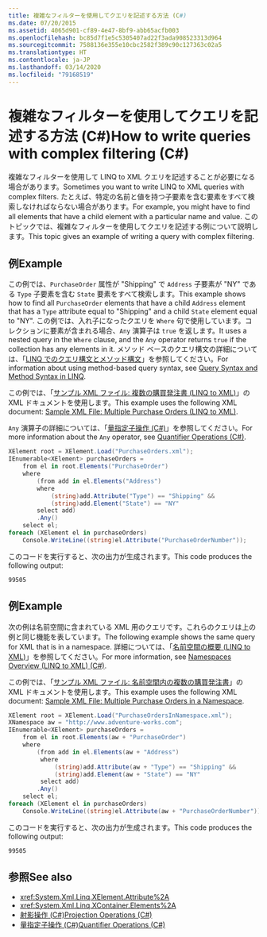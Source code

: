 ```yaml
---
title: 複雑なフィルターを使用してクエリを記述する方法 (C#)
ms.date: 07/20/2015
ms.assetid: 4065d901-cf89-4e47-8bf9-abb65acfb003
ms.openlocfilehash: bc85d7f1e5c5305407ad22f3ada908523313d964
ms.sourcegitcommit: 7588136e355e10cbc2582f389c90c127363c02a5
ms.translationtype: HT
ms.contentlocale: ja-JP
ms.lasthandoff: 03/14/2020
ms.locfileid: "79168519"
---
```

# <a name="how-to-write-queries-with-complex-filtering-c"></a><span data-ttu-id="2ade4-102">複雑なフィルターを使用してクエリを記述する方法 (C#)</span><span class="sxs-lookup"><span data-stu-id="2ade4-102">How to write queries with complex filtering (C#)</span></span>
<span data-ttu-id="2ade4-103">複雑なフィルターを使用して LINQ to XML クエリを記述することが必要になる場合があります。</span><span class="sxs-lookup"><span data-stu-id="2ade4-103">Sometimes you want to write LINQ to XML queries with complex filters.</span></span> <span data-ttu-id="2ade4-104">たとえば、特定の名前と値を持つ子要素を含む要素をすべて検索しなければならない場合があります。</span><span class="sxs-lookup"><span data-stu-id="2ade4-104">For example, you might have to find all elements that have a child element with a particular name and value.</span></span> <span data-ttu-id="2ade4-105">このトピックでは、複雑なフィルターを使用してクエリを記述する例について説明します。</span><span class="sxs-lookup"><span data-stu-id="2ade4-105">This topic gives an example of writing a query with complex filtering.</span></span>  
  
## <a name="example"></a><span data-ttu-id="2ade4-106">例</span><span class="sxs-lookup"><span data-stu-id="2ade4-106">Example</span></span>  
 <span data-ttu-id="2ade4-107">この例では、`PurchaseOrder` 属性が "Shipping" で `Address` 子要素が "NY" である `Type` 子要素を含む `State` 要素をすべて検索します。</span><span class="sxs-lookup"><span data-stu-id="2ade4-107">This example shows how to find all `PurchaseOrder` elements that have a child `Address` element that has a `Type` attribute equal to "Shipping" and a child `State` element equal to "NY".</span></span> <span data-ttu-id="2ade4-108">この例では、入れ子になったクエリを `Where` 句で使用しています。コレクションに要素が含まれる場合、`Any` 演算子は `true` を返します。</span><span class="sxs-lookup"><span data-stu-id="2ade4-108">It uses a nested query in the `Where` clause, and the `Any` operator returns `true` if the collection has any elements in it.</span></span> <span data-ttu-id="2ade4-109">メソッド ベースのクエリ構文の詳細については、「[LINQ でのクエリ構文とメソッド構文](./query-syntax-and-method-syntax-in-linq.md)」を参照してください。</span><span class="sxs-lookup"><span data-stu-id="2ade4-109">For information about using method-based query syntax, see [Query Syntax and Method Syntax in LINQ](./query-syntax-and-method-syntax-in-linq.md).</span></span>  
  
 <span data-ttu-id="2ade4-110">この例では、「[サンプル XML ファイル: 複数の購買発注書 (LINQ to XML)](./sample-xml-file-multiple-purchase-orders-linq-to-xml.md)」の XML ドキュメントを使用します。</span><span class="sxs-lookup"><span data-stu-id="2ade4-110">This example uses the following XML document: [Sample XML File: Multiple Purchase Orders (LINQ to XML)](./sample-xml-file-multiple-purchase-orders-linq-to-xml.md).</span></span>  
  
 <span data-ttu-id="2ade4-111">`Any` 演算子の詳細については、「[量指定子操作 (C#)](./quantifier-operations.md)」を参照してください。</span><span class="sxs-lookup"><span data-stu-id="2ade4-111">For more information about the `Any` operator, see [Quantifier Operations (C#)](./quantifier-operations.md).</span></span>  
  
```csharp  
XElement root = XElement.Load("PurchaseOrders.xml");  
IEnumerable<XElement> purchaseOrders =  
    from el in root.Elements("PurchaseOrder")  
    where
        (from add in el.Elements("Address")  
        where  
            (string)add.Attribute("Type") == "Shipping" &&  
            (string)add.Element("State") == "NY"  
        select add)  
        .Any()  
    select el;  
foreach (XElement el in purchaseOrders)  
    Console.WriteLine((string)el.Attribute("PurchaseOrderNumber"));  
```  
  
 <span data-ttu-id="2ade4-112">このコードを実行すると、次の出力が生成されます。</span><span class="sxs-lookup"><span data-stu-id="2ade4-112">This code produces the following output:</span></span>  
  
```output  
99505  
```  
  
## <a name="example"></a><span data-ttu-id="2ade4-113">例</span><span class="sxs-lookup"><span data-stu-id="2ade4-113">Example</span></span>  
 <span data-ttu-id="2ade4-114">次の例は名前空間に含まれている XML 用のクエリです。これらのクエリは上の例と同じ機能を表しています。</span><span class="sxs-lookup"><span data-stu-id="2ade4-114">The following example shows the same query for XML that is in a namespace.</span></span> <span data-ttu-id="2ade4-115">詳細については、「[名前空間の概要 (LINQ to XML)](namespaces-overview-linq-to-xml.md)」を参照してください。</span><span class="sxs-lookup"><span data-stu-id="2ade4-115">For more information, see [Namespaces Overview (LINQ to XML) (C#)](namespaces-overview-linq-to-xml.md).</span></span>  
  
 <span data-ttu-id="2ade4-116">この例では、「[サンプル XML ファイル: 名前空間内の複数の購買発注書](./sample-xml-file-multiple-purchase-orders-in-a-namespace.md)」の XML ドキュメントを使用します。</span><span class="sxs-lookup"><span data-stu-id="2ade4-116">This example uses the following XML document: [Sample XML File: Multiple Purchase Orders in a Namespace](./sample-xml-file-multiple-purchase-orders-in-a-namespace.md).</span></span>  
  
```csharp  
XElement root = XElement.Load("PurchaseOrdersInNamespace.xml");  
XNamespace aw = "http://www.adventure-works.com";  
IEnumerable<XElement> purchaseOrders =  
    from el in root.Elements(aw + "PurchaseOrder")  
    where  
        (from add in el.Elements(aw + "Address")  
         where  
             (string)add.Attribute(aw + "Type") == "Shipping" &&  
             (string)add.Element(aw + "State") == "NY"  
         select add)  
        .Any()  
    select el;  
foreach (XElement el in purchaseOrders)  
    Console.WriteLine((string)el.Attribute(aw + "PurchaseOrderNumber"));  
```  
  
 <span data-ttu-id="2ade4-117">このコードを実行すると、次の出力が生成されます。</span><span class="sxs-lookup"><span data-stu-id="2ade4-117">This code produces the following output:</span></span>  
  
```output  
99505  
```  
  
## <a name="see-also"></a><span data-ttu-id="2ade4-118">参照</span><span class="sxs-lookup"><span data-stu-id="2ade4-118">See also</span></span>

- <xref:System.Xml.Linq.XElement.Attribute%2A>
- <xref:System.Xml.Linq.XContainer.Elements%2A>
- [<span data-ttu-id="2ade4-119">射影操作 (C#)</span><span class="sxs-lookup"><span data-stu-id="2ade4-119">Projection Operations (C#)</span></span>](./projection-operations.md)
- [<span data-ttu-id="2ade4-120">量指定子操作 (C#)</span><span class="sxs-lookup"><span data-stu-id="2ade4-120">Quantifier Operations (C#)</span></span>](./quantifier-operations.md)
